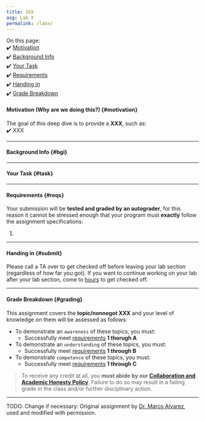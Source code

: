 ```yaml
---
title: XXX
asg: Lab X
permalink: /labx/
---
```


On this page:  
✔️ [Motivation](#motivation)  
✔️ [Background Info](#bgi)  
✔️ [Your Task](#task)  
✔️ [Requirements](#reqs)  
✔️ [Handing in](#submit)  
✔️ [Grade Breakdown](#grading)

#### Motivation (Why are we doing this?) {#motivation}
The goal of this deep dive is to provide a **XXX**, such as:  
✔️ XXX  

---

#### Background Info {#bgi}

---

#### Your Task {#task}


---

#### Requirements {#reqs}
Your submission will be **tested and graded by an autograder**, for this reason it cannot be stressed enough that your program must **exactly** follow the assignment specifications:  

1. 
---

#### Handing in {#submit}
Please call a TA over to get checked off before leaving your lab section (regardless of how far you got). If you want to continue working on your lab after your lab section, come to [hours](/staff#sched) to get checked off.

---

#### Grade Breakdown {#grading}
This assignment covers the **topic/nonnegot XXX** and your level of knowledge on them will be assessed as follows: 
- To demonstrate an `awareness` of these topics, you must:
    - Successfully meet [requirements](#reqs) **1 thorugh A**
- To demonstrate an `understanding` of these topics, you must:
    - Successfully meet [requirements](#reqs) **1 through B**
- To demonstrate `competence` of these topics, you must:
    - Successfully meet [requirements](#reqs) **1 through C**

> To receive any credit at all, you **must abide by our [Collaboration and Academic Honesty Policy](/policies/#integrity)**. Failure to do so may result in a failing grade in the class and/or further disciplinary action.

---

TODO: Change if necessary:
Original assignment by [Dr. Marco Alvarez](https://homepage.cs.uri.edu/~malvarez/), used and modified with permission.
